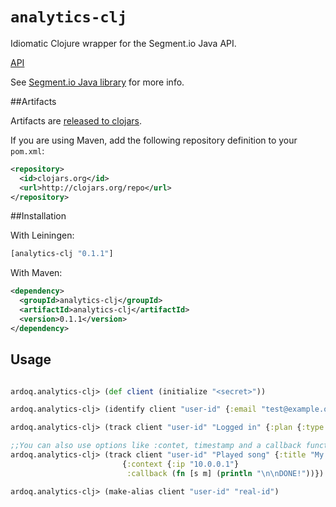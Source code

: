 `analytics-clj`
=========

Idiomatic Clojure wrapper for the Segment.io Java API.

[API](http://ardoq.github.io/analytics-clj/)

See [Segment.io Java library](https://segment.io/libraries/java) for more info.

##Artifacts

Artifacts are [released to clojars](https://clojars.org/analytics-clj).

If you are using Maven, add the following repository definition to your `pom.xml`:

``` xml
<repository>
  <id>clojars.org</id>
  <url>http://clojars.org/repo</url>
</repository>
```

##Installation

With Leiningen:

```clj
[analytics-clj "0.1.1"]
```

With Maven:

```xml
<dependency>
  <groupId>analytics-clj</groupId>
  <artifactId>analytics-clj</artifactId>
  <version>0.1.1</version>
</dependency>
```

## Usage


```clojure

ardoq.analytics-clj> (def client (initialize "<secret>"))

ardoq.analytics-clj> (identify client "user-id" {:email "test@example.org"})

ardoq.analytics-clj> (track client "user-id" "Logged in" {:plan {:type "trial" :started (DateTime.)}})

;;You can also use options like :contet, timestamp and a callback function. See api for details
ardoq.analytics-clj> (track client "user-id" "Played song" {:title "My title"} 
                         {:context {:ip "10.0.0.1"} 
                          :callback (fn [s m] (println "\n\nDONE!"))})

ardoq.analytics-clj> (make-alias client "user-id" "real-id")

```

